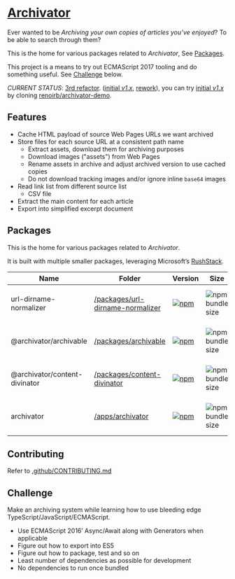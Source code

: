# [Archivator][public-url]

Ever wanted to be _Archiving your own copies of articles you’ve enjoyed_?
To be able to search through them?

This is the home for various packages related to _Archivator_, See [Packages](#packages).

This project is a means to try out ECMAScript 2017 tooling and do something useful.
See [Challenge](#challenge) below.

_CURRENT STATUS_: [3rd refactor][current-tree]. ([initial _v1.x_][initial], [rework][rework]), you can try [initial _v1.x_][initial] by cloning [renoirb/archivator-demo](https://github.com/renoirb/archivator-demo).

[public-url]: http://archivator.site 'Public Archivator.Site'
[current-tree]: https://github.com/renoirb/archivator/tree/v3.x-dev 'Current attempt, leveraging Monorepo and heavy testing'
[initial]: https://github.com/renoirb/archivator/tree/v1.0.0 'Initial prototype, current v1.x published release train, frozen since Nov 2017'
[rework]: https://github.com/renoirb/archivator/tree/v2.0.0 'Rework attempt, dropped in Sept 2018'
[rushstack]: https://github.com/microsoft/rushstack 'Rush Stack for managing Monorepos'

## Features

- Cache HTML payload of source Web Pages URLs we want archived
- Store files for each source URL at a consistent path name
  - Extract assets, download them for archiving purposes
  - Download images ("assets") from Web Pages
  - Rename assets in archive and adjust archived version to use cached copies
  - Do not download tracking images and/or ignore inline `base64` images
- Read link list from different source list
  - CSV file
- Extract the main content for each article
- Export into simplified excerpt document

## Packages

This is the home for various packages related to _Archivator_.

It is built with multiple smaller packages, leveraging Microsoft’s [RushStack][rushstack].

| Name                          | Folder                                                                 | Version                                                                                                                                                                                      | Size                                                                                                            | Dependencies                                                                                                                                                                           | Changelog                                           |
| ----------------------------- | ---------------------------------------------------------------------- | -------------------------------------------------------------------------------------------------------------------------------------------------------------------------------------------- | --------------------------------------------------------------------------------------------------------------- | -------------------------------------------------------------------------------------------------------------------------------------------------------------------------------------- | --------------------------------------------------- |
| url-dirname-normalizer        | [/packages/url-dirname-normalizer](./packages/url-dirname-normalizer/) | [![npm](https://img.shields.io/npm/v/url-dirname-normalizer?style=flat-square&logo=appveyor&label=npm&logo=npm)](https://www.npmjs.com/package/url-dirname-normalizer)                       | ![npm bundle size](https://img.shields.io/bundlephobia/min/url-dirname-normalizer?style=flat-square)            | ![Libraries.io dependency status for latest release](https://img.shields.io/librariesio/release/npm/url-dirname-normalizer?style=flat-square&logo=appveyor&logo=dependabot)            | [𝌡](./packages/url-dirname-normalizer/CHANGELOG.md) |
| @archivator/archivable        | [/packages/archivable](./packages/archivable/)                         | [![npm](https://img.shields.io/npm/v/%40archivator%2Farchivable?style=flat-square&logo=appveyor&label=npm&logo=npm)](https://www.npmjs.com/package/%40archivator%2Farchivable)               | ![npm bundle size](https://img.shields.io/bundlephobia/min/%40archivator%2Farchivable?style=flat-square)        | ![Libraries.io dependency status for latest release](https://img.shields.io/librariesio/release/npm/%40archivator%2Farchivable?style=flat-square&logo=appveyor&logo=dependabot)        | [𝌡](./packages/archivable/CHANGELOG.md)             |
| @archivator/content-divinator | [/packages/content-divinator](./packages/content-divinator/)           | [![npm](https://img.shields.io/npm/v/%40archivator%2Fcontent-divinator?style=flat-square&logo=appveyor&label=npm&logo=npm)](https://www.npmjs.com/package/%40archivator%2Fcontent-divinator) | ![npm bundle size](https://img.shields.io/bundlephobia/min/%40archivator%2Fcontent-divinator?style=flat-square) | ![Libraries.io dependency status for latest release](https://img.shields.io/librariesio/release/npm/%40archivator%2Fcontent-divinator?style=flat-square&logo=appveyor&logo=dependabot) | [𝌡](./packages/content-divinator/CHANGELOG.md)      |
| archivator        | [/apps/archivator](./apps/archivator/) | [![npm](https://img.shields.io/npm/v/archivator?style=flat-square&logo=appveyor&label=npm&logo=npm)](https://www.npmjs.com/package/archivator)                       | ![npm bundle size](https://img.shields.io/bundlephobia/min/archivator?style=flat-square)            | ![Libraries.io dependency status for latest release](https://img.shields.io/librariesio/release/npm/archivator?style=flat-square&logo=appveyor&logo=dependabot)            | [𝌡](./apps/archivator/CHANGELOG.md) |

## Contributing

Refer to [.github/CONTRIBUTING.md](./.github/CONTRIBUTING.md)

## Challenge

Make an archiving system while learning how to use bleeding edge TypeScript/JavaScript/ECMAScript.

- Use ECMAScript 2016’ Async/Await along with Generators when applicable
- Figure out how to export into ES5
- Figure out how to package, test and so on
- Least number of dependencies as possible for development
- No dependencies to run once bundled
